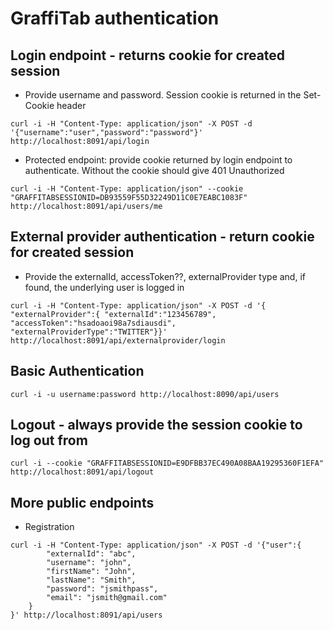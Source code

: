 # GraffiTab authentication

## Login endpoint - returns cookie for created session

* Provide username and password. Session cookie is returned in the Set-Cookie header

```
curl -i -H "Content-Type: application/json" -X POST -d '{"username":"user","password":"password"}' http://localhost:8091/api/login
```

* Protected endpoint: provide cookie returned by login endpoint to authenticate. Without the cookie should give 401 Unauthorized

```
curl -i -H "Content-Type: application/json" --cookie "GRAFFITABSESSIONID=DB93559F55D32249D11C0E7EABC1083F" http://localhost:8091/api/users/me
```

## External provider authentication - return cookie for created session

 * Provide the externalId, accessToken??, externalProvider type and, if found, the underlying user is logged in

```
curl -i -H "Content-Type: application/json" -X POST -d '{ "externalProvider":{ "externalId":"123456789", "accessToken":"hsadoaoi98a7sdiausdi", "externalProviderType":"TWITTER"}}' http://localhost:8091/api/externalprovider/login
```

## Basic Authentication

```
curl -i -u username:password http://localhost:8090/api/users
```

## Logout - always provide the session cookie to log out from

```
curl -i --cookie "GRAFFITABSESSIONID=E9DFBB37EC490A08BAA19295360F1EFA" http://localhost:8091/api/logout
```

## More public endpoints

* Registration
```
curl -i -H "Content-Type: application/json" -X POST -d '{"user":{
        "externalId": "abc",
        "username": "john",
        "firstName": "John",
        "lastName": "Smith",
        "password": "jsmithpass",
        "email": "jsmith@gmail.com"
    }
}' http://localhost:8091/api/users
```


